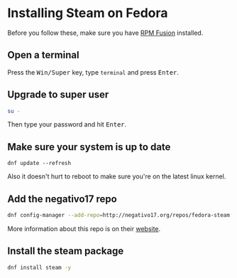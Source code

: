 # Installing Steam on Fedora

Before you follow these, make sure you have [RPM Fusion](http://rpmfusion.org/Configuration) installed.

## Open a terminal
Press the <kbd>Win/Super</kbd> key, type `terminal` and press <kbd>Enter</kbd>.

## Upgrade to super user
```sh
su -
```
Then type your password and hit <kbd>Enter</kbd>.

## Make sure your system is up to date
```
dnf update --refresh
```
Also it doesn't hurt to reboot to make sure you're on the latest linux kernel.

## Add the negativo17 repo
```sh
dnf config-manager --add-repo=http://negativo17.org/repos/fedora-steam.repo
```
More information about this repo is on their [website](http://negativo17.org/steam/).

## Install the steam package
```sh
dnf install steam -y
```


